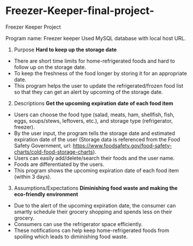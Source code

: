 # Freezer-Keeper-final-project-
Freezer Keeper Project



Program name: Freezer keeper Used MySQL database with local host URL.

1. Purpose
**Hard to keep up the storage date**
 * There are short time limits for home-refrigerated foods and hard to follow up on the storage date.
 * To keep the freshness of the food longer by storing it for an appropriate date.
 * This program helps the user to update the refrigerated/frozen food list so that they can get an alert by upcoming of the storage date.

2. Descriptions
**Get the upcoming expiration date of each food item**
 * Users can choose the food type (salad, meats, ham, shellfish, fish, eggs, soups/stews, leftovers, etc.), and storage type (refrigerator, freezer).
 * By the user input, the program tells the storage date and estimated expiration date of the user (Storage data is referenced from the Food Safety Government, url: https://www.foodsafety.gov/food-safety-charts/cold-food-storage-charts).
 * Users can easily add/delete/search their foods and the user name.
 * Foods are differentiated by the users.
 * This program shows the upcoming expiration date of each food item (within 3 days).

3. Assumptions/Expectations
**Diminishing food waste and making the eco-friendly environment**
 * Due to the alert of the upcoming expiration date, the consumer can smartly schedule their grocery shopping and spends less on their grocery.
 * Consumers can use the refrigerator space efficiently.
 * These notifications can help keep home-refrigerated foods from spoiling which leads to diminishing food waste.
